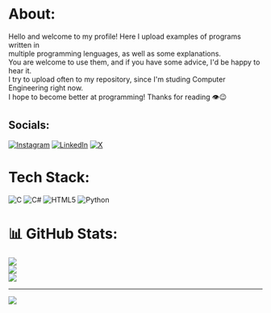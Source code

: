 # About:
Hello and welcome to my profile! Here I upload examples of programs written in <br>multiple programming lenguages, as well as some explanations.<br>You are welcome to use them, and if you have some advice, I'd be happy to hear it.<br>I try to upload often to my repository, since I'm studing Computer Engineering right now.<br>I hope to become better at programming! Thanks for reading 👁️😉


## Socials:
[![Instagram](https://img.shields.io/badge/Instagram-%23E4405F.svg?logo=Instagram&logoColor=white)](https://instagram.com/https://www.instagram.com/?theme=dark) [![LinkedIn](https://img.shields.io/badge/LinkedIn-%230077B5.svg?logo=linkedin&logoColor=white)](https://linkedin.com/in/https://www.linkedin.com/in/javier-alejandro-ledesma-valdivia-90b828287/) [![X](https://img.shields.io/badge/X-black.svg?logo=X&logoColor=white)](https://x.com/https://twitter.com/bendonaranjas0) 

# Tech Stack:
![C](https://img.shields.io/badge/c-%2300599C.svg?style=for-the-badge&logo=c&logoColor=white) ![C#](https://img.shields.io/badge/c%23-%23239120.svg?style=for-the-badge&logo=csharp&logoColor=white) ![HTML5](https://img.shields.io/badge/html5-%23E34F26.svg?style=for-the-badge&logo=html5&logoColor=white) ![Python](https://img.shields.io/badge/python-3670A0?style=for-the-badge&logo=python&logoColor=ffdd54)
# 📊 GitHub Stats:
![](https://github-readme-stats.vercel.app/api?username=Alex1ne&theme=dark&hide_border=false&include_all_commits=true&count_private=false)<br/>
![](https://github-readme-streak-stats.herokuapp.com/?user=Alex1ne&theme=dark&hide_border=false)<br/>
![](https://github-readme-stats.vercel.app/api/top-langs/?username=Alex1ne&theme=dark&hide_border=false&include_all_commits=true&count_private=false&layout=compact)

---
[![](https://visitcount.itsvg.in/api?id=Alex1ne&icon=0&color=0)](https://visitcount.itsvg.in)

<!-- Proudly created with GPRM ( https://gprm.itsvg.in ) -->

